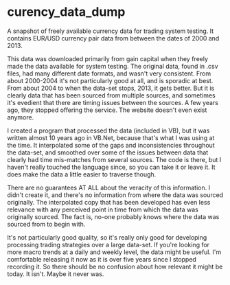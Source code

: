 # curency_data_dump
A snapshot of freely available currency data for trading system testing.  It contains EUR/USD currency pair data from between the dates of 2000 and 2013.

This data was downloaded primarily from gain capital when they freely made the data available for system testing.  The original data, found in .csv files, had many different date formats, and wasn't very consistent.  From about 2000-2004 it's not particularly good at all, and is sporadic at best.  From about 2004 to when the data-set stops, 2013, it gets better.  But it is clearly data that has been sourced from multiple sources, and sometimes it's evedient that there are timing issues between the sources.  A few years ago, they stopped offering the service.  The website doesn't even exist anymore.

I created a program that processed the data (included  in VB), but it was written almost 10 years ago in VB.Net, because that's what I was using at the time.  It interpolated some of the gaps and inconsistencies throughout the data-set, and smoothed over some of the issues between data that clearly had time mis-matches from several sources.  The code is there, but I haven't really touched the language since, so you can take it or leave it.  It does make the data a little easier to traverse though.

There are no guarantees AT ALL about the veracity of this information.  I didn't create it, and there's no information from where the data was sourced originally.  The interpolated copy that has been developed has even less relevance with any perceived point in time from which the data was originally sourced.  The fact is, no-one probably knows where the data was sourced from to begin with.

It's not particularly good quality, so it's really only good for developing processing trading strategies over a large data-set.  If you're looking for more macro trends at a daily and weekly level, the data might be useful.  I'm comfortable releasing it now as it is over five years since I stopped recording it.  So there should be no confusion about how relevant it might be today.  It isn't.  Maybe it never was.  
